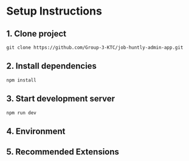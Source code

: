 # Setup Instructions

## 1. Clone project

```
git clone https://github.com/Group-3-KTC/job-huntly-admin-app.git
```

## 2. Install dependencies

```
npm install
```

## 3. Start development server

```
npm run dev
```

## 4. Environment

## 5. Recommended Extensions
